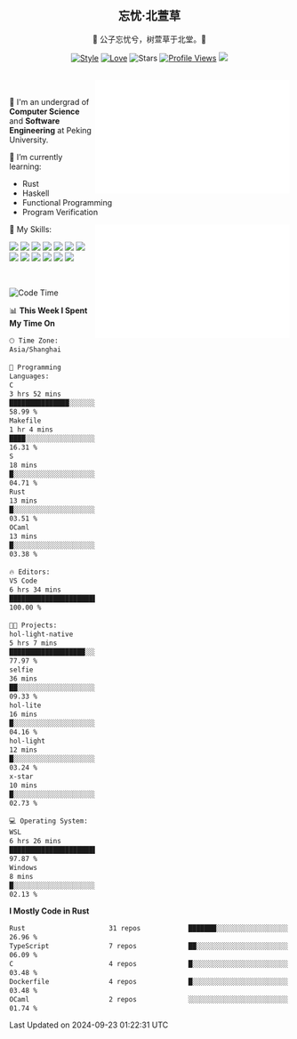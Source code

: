 <div align="center">

## 忘忧·北萱草
  
🌟 公子忘忧兮，树萱草于北堂。🌟 

[![Style](https://img.shields.io/badge/Style-%E5%BF%98%E5%BF%A7%E5%8C%97%E8%90%B1%E8%8D%89-8e48ff)](https://github.com/Wybxc)
[![Love](https://img.shields.io/badge/Love-100%25!-ff69b4)](https://monthly.wybxc.cc)
![Stars](https://img.shields.io/github/stars/Wybxc?affiliations=OWNER%2CCOLLABORATOR&label=Stars)
[![Profile Views](https://komarev.com/ghpvc/?username=Wybxc&color=green)](https://github.com/Wybxc)
![](https://hit.yhype.me/github/profile?user_id=25005856)

</div>

<br/>

<a href="https://github.com/Wybxc/Wybxc">
  <img align="right" width="350px" src="https://github.com/Wybxc/github-stats-transparent/raw/output/generated/overview.svg" alt="忘忧北萱草's GitHub stats" />
</a>

<br />

🏫 I'm an undergrad of **Computer Science** and **Software Engineering** at Peking University.

🌱 I’m currently learning: 
  - Rust
  - Haskell
  - Functional Programming
  - Program Verification

<a href="https://github.com/Wybxc/Wybxc">
  <img align="right" width="350px" src="https://github.com/Wybxc/github-stats-transparent/raw/output/generated/languages.svg" alt="忘忧北萱草's GitHub stats" />
</a>

🌟 My Skills:

![](https://img.shields.io/badge/-Python-3e74a2?style=flat-square&logo=Python&logoColor=fff)
![](https://img.shields.io/badge/-TypeScript-3178C6?style=flat-square&logo=TypeScript&logoColor=fff)
![](https://img.shields.io/badge/-Rust-9a7b63?style=flat-square&logo=Rust&logoColor=fff)
![](https://img.shields.io/badge/-C++-ae3a62?style=flat-square&logo=cplusplus&logoColor=fff)
![](https://img.shields.io/badge/-OCaml-ac5e0a?style=flat-square&logo=OCaml&logoColor=fff)
![](https://img.shields.io/badge/-React-2d98ce?style=flat-square&logo=React&logoColor=fff)
![](https://img.shields.io/badge/-FastAPI-009688?style=flat-square&logo=FastAPI&logoColor=fff)
![](https://img.shields.io/badge/-NumPy-5974c9?style=flat-square&logo=NumPy&logoColor=fff)
![](https://img.shields.io/badge/-PyTorch-d6543c?style=flat-square&logo=PyTorch&logoColor=fff)
![](https://img.shields.io/badge/-Nix-2496ED?style=flat-square&logo=NixOS&logoColor=fff)
![](https://img.shields.io/badge/-Neo4j-1c4063?style=flat-square&logo=Neo4j&logoColor=fff)
![](https://img.shields.io/badge/-Ren'Py-bb6365?style=flat-square&logo=RenPy&logoColor=fff)
![](https://img.shields.io/badge/-After%20Effects-090159?style=flat-square&logo=adobeaftereffects&logoColor=fff)

<br />

<!--START_SECTION:waka-->
![Code Time](http://img.shields.io/badge/Code%20Time-1%2C993%20hrs-blue)

📊 **This Week I Spent My Time On** 

```text
🕑︎ Time Zone: Asia/Shanghai

💬 Programming Languages: 
C                        3 hrs 52 mins       ███████████████░░░░░░░░░░   58.99 % 
Makefile                 1 hr 4 mins         ████░░░░░░░░░░░░░░░░░░░░░   16.31 % 
S                        18 mins             █░░░░░░░░░░░░░░░░░░░░░░░░   04.71 % 
Rust                     13 mins             █░░░░░░░░░░░░░░░░░░░░░░░░   03.51 % 
OCaml                    13 mins             █░░░░░░░░░░░░░░░░░░░░░░░░   03.38 % 

🔥 Editors: 
VS Code                  6 hrs 34 mins       █████████████████████████   100.00 % 

🐱‍💻 Projects: 
hol-light-native         5 hrs 7 mins        ███████████████████░░░░░░   77.97 % 
selfie                   36 mins             ██░░░░░░░░░░░░░░░░░░░░░░░   09.33 % 
hol-lite                 16 mins             █░░░░░░░░░░░░░░░░░░░░░░░░   04.16 % 
hol-light                12 mins             █░░░░░░░░░░░░░░░░░░░░░░░░   03.24 % 
x-star                   10 mins             █░░░░░░░░░░░░░░░░░░░░░░░░   02.73 % 

💻 Operating System: 
WSL                      6 hrs 26 mins       ████████████████████████░   97.87 % 
Windows                  8 mins              █░░░░░░░░░░░░░░░░░░░░░░░░   02.13 % 
```

**I Mostly Code in Rust** 

```text
Rust                     31 repos            ███████░░░░░░░░░░░░░░░░░░   26.96 % 
TypeScript               7 repos             ██░░░░░░░░░░░░░░░░░░░░░░░   06.09 % 
C                        4 repos             █░░░░░░░░░░░░░░░░░░░░░░░░   03.48 % 
Dockerfile               4 repos             █░░░░░░░░░░░░░░░░░░░░░░░░   03.48 % 
OCaml                    2 repos             ░░░░░░░░░░░░░░░░░░░░░░░░░   01.74 % 
```




 Last Updated on 2024-09-23 01:22:31 UTC
<!--END_SECTION:waka-->

